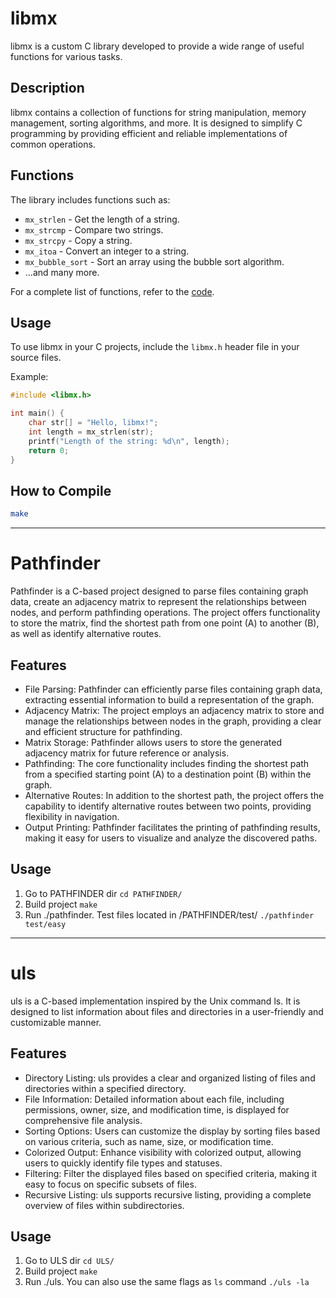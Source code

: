 # libmx

libmx is a custom C library developed to provide a wide range of useful functions for various tasks.

## Description
libmx contains a collection of functions for string manipulation, memory management, sorting algorithms, and more. It is designed to simplify C programming by providing efficient and reliable implementations of common operations.

## Functions
The library includes functions such as:
- `mx_strlen` - Get the length of a string.
- `mx_strcmp` - Compare two strings.
- `mx_strcpy` - Copy a string.
- `mx_itoa` - Convert an integer to a string.
- `mx_bubble_sort` - Sort an array using the bubble sort algorithm.
- ...and many more.

For a complete list of functions, refer to the [code](https://github.com/DMYTRO-DOLHII/Libmx/tree/master/src).

## Usage
To use libmx in your C projects, include the `libmx.h` header file in your source files.

Example:
```c
#include <libmx.h>

int main() {
    char str[] = "Hello, libmx!";
    int length = mx_strlen(str);
    printf("Length of the string: %d\n", length);
    return 0;
}
```

## How to Compile
```bash
make
```

-------------------------------------------------------------------------------------------------------------------------------------------------------
# Pathfinder
Pathfinder is a C-based project designed to parse files containing graph data, create an adjacency matrix to represent the relationships between nodes, and perform pathfinding operations. The project offers functionality to store the matrix, find the shortest path from one point (A) to another (B), as well as identify alternative routes.

## Features
- File Parsing: Pathfinder can efficiently parse files containing graph data, extracting essential information to build a representation of the graph.
- Adjacency Matrix: The project employs an adjacency matrix to store and manage the relationships between nodes in the graph, providing a clear and efficient structure for pathfinding.
- Matrix Storage: Pathfinder allows users to store the generated adjacency matrix for future reference or analysis.
- Pathfinding: The core functionality includes finding the shortest path from a specified starting point (A) to a destination point (B) within the graph.
- Alternative Routes: In addition to the shortest path, the project offers the capability to identify alternative routes between two points, providing flexibility in navigation.
- Output Printing: Pathfinder facilitates the printing of pathfinding results, making it easy for users to visualize and analyze the discovered paths.

## Usage
1. Go to PATHFINDER dir
   ```cd PATHFINDER/```
2. Build project
   ```make```
3. Run ./pathfinder. Test files located in /PATHFINDER/test/
   ```./pathfinder test/easy```

-------------------------------------------------------------------------------------------------------------------------------------------------------

# uls
uls is a C-based implementation inspired by the Unix command ls. It is designed to list information about files and directories in a user-friendly and customizable manner.

## Features
- Directory Listing: uls provides a clear and organized listing of files and directories within a specified directory.
- File Information: Detailed information about each file, including permissions, owner, size, and modification time, is displayed for comprehensive file analysis.
- Sorting Options: Users can customize the display by sorting files based on various criteria, such as name, size, or modification time.
- Colorized Output: Enhance visibility with colorized output, allowing users to quickly identify file types and statuses.
- Filtering: Filter the displayed files based on specified criteria, making it easy to focus on specific subsets of files.
- Recursive Listing: uls supports recursive listing, providing a complete overview of files within subdirectories.

## Usage
1. Go to ULS dir
   ```cd ULS/```
2. Build project
   ```make```
3. Run ./uls. You can also use the same flags as `ls` command
   ```./uls -la```
